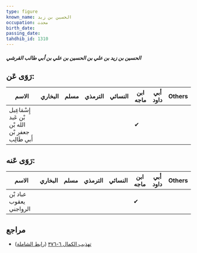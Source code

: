 ```yaml
---
type: figure
known_name: الحسين بن زيد
occupation: محدث
birth_date:
passing_date:
tahdhib_id: 1310
---
```

##### الحسين بن زيد بن علي بن الحسين بن علي بن أبي طالب القرشي

## رَوَى عَن:
| الاسم                                              | البخاري | مسلم | الترمذي | النسائي | ابن ماجه | أبي داود | Others |
| -------------------------------------------------- | ------- | ---- | ------- | ------- | -------- | -------- | ------ |
| إِسْمَاعِيل بْن عَبد الله بْن جعفر بْن أَبي طَالِب |         |      |         |         | ✔        |          |        |
## رَوَى عَنه:
| الاسم                   | البخاري | مسلم | الترمذي | النسائي | ابن ماجه | أبي داود | Others |
| ----------------------- | ------- | ---- | ------- | ------- | -------- | -------- | ------ |
| عباد بْن يعقوب الرواجني |         |      |         |         | ✔        |          |        |
## مراجع
- [تهذيب الكمال ٦-٣٧٦](obsidian://open?vault=Tahdhib-al-Kamal&file=Figures/١٣١٠-الحسين%20بن%20زيد%20بن%20علي%20بن%20الحسين%20بن%20علي%20بن%20أبي%20طالب%20القرشي) ([رابط الشاملة](https://shamela.ws/book/3722/3040))